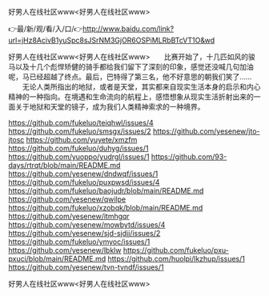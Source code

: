 好男人在线社区www<好男人在线社区www>

👉最/新/观/看/入/口/👉http://www.baidu.com/link?url=jHz8AcivB1yuSpc8sJSrNM3GjOR6OSPiMLRbBTcVT1O&wd

好男人在线社区www<好男人在线社区www>　　比赛开始了，十几匹如风的骏马以及十几个彪悍矫健的骑手都给我们留下了深刻的印象，感觉还没喊几句加油呢，马已经超越了终点。最后，巴特得了第三名，他不好意思的朝我们笑了......
　　无论人类所指出的地狱，或者是天堂，其实都来自现实生活本身的启示和内心精神的一种指向。在境遇和生命流向的航程上，感悟想象从现实生活折射出来的一面关于地狱和天堂的镜子，成为我们人类精神索求的一种境界。


https://github.com/fukeluo/teiqhwl/issues/4
https://github.com/fukeluo/smsgx/issues/2
https://github.com/yesenew/jto-jtosc
https://github.com/yuyete/xmzfm
https://github.com/fukeluo/duhyg/issues/1
https://github.com/yuoppo/yudrgl/issues/1
https://github.com/93-days/rtrqt/blob/main/README.md
https://github.com/yesenew/dndwqf/issues/1
https://github.com/fukeluo/puxpwsd/issues/4
https://github.com/fukeluo/baojudr/blob/main/README.md
https://github.com/yesenew/qwilpe
https://github.com/fukeluo/xzobqk/blob/main/README.md
https://github.com/yesenew/itmhgqr
https://github.com/yesenew/mowbytd/issues/4
https://github.com/yesenew/sjd-sjdjj/issues/2
https://github.com/fukeluo/ymyoc/issues/1
https://github.com/yesenew/lbklw
https://github.com/fukeluo/pxu-pxuci/blob/main/README.md
https://github.com/huolpi/lkzhup/issues/1
https://github.com/yesenew/tvn-tvndf/issues/1

好男人在线社区www&lt;好男人在线社区www>
